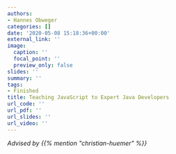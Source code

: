 ```yaml
---
authors:
- Hannes Obweger
categories: []
date: '2020-05-08 15:18:36+00:00'
external_link: ''
image:
  caption: ''
  focal_point: ''
  preview_only: false
slides: ''
summary: ''
tags:
- Finished
title: Teaching JavaScript to Expert Java Developers
url_code: ''
url_pdf: ''
url_slides: ''
url_video: ''
---
```




*Advised by {{% mention "christian-huemer" %}}*